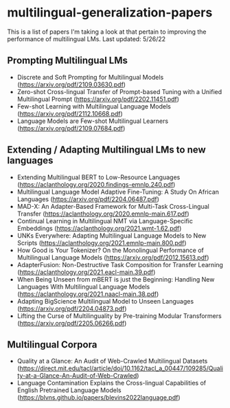 # multilingual-generalization-papers
This is a list of papers I'm taking a look at that pertain to improving the performance of multilingual LMs. Last updated: 5/26/22


## Prompting Multilingual LMs

- Discrete and Soft Prompting for Multilingual Models (https://arxiv.org/pdf/2109.03630.pdf)
- Zero-shot Cross-lingual Transfer of Prompt-based Tuning
with a Unified Multilingual Prompt (https://arxiv.org/pdf/2202.11451.pdf)
- Few-shot Learning with Multilingual Language Models (https://arxiv.org/pdf/2112.10668.pdf)
- Language Models are Few-shot Multilingual Learners (https://arxiv.org/pdf/2109.07684.pdf)


## Extending / Adapting Multilingual LMs to new languages

- Extending Multilingual BERT to Low-Resource Languages (https://aclanthology.org/2020.findings-emnlp.240.pdf)
- Multilingual Language Model Adaptive Fine-Tuning: A Study On African Languages (https://arxiv.org/pdf/2204.06487.pdf)
- MAD-X: An Adapter-Based Framework for
Multi-Task Cross-Lingual Transfer (https://aclanthology.org/2020.emnlp-main.617.pdf)
- Continual Learning in Multilingual NMT via Language-Specific
Embeddings (https://aclanthology.org/2021.wmt-1.62.pdf)
- UNKs Everywhere:
Adapting Multilingual Language Models to New Scripts (https://aclanthology.org/2021.emnlp-main.800.pdf)
- How Good is Your Tokenizer? On the Monolingual Performance of Multilingual Language Models (https://arxiv.org/pdf/2012.15613.pdf)
- AdapterFusion:
Non-Destructive Task Composition for Transfer Learning (https://aclanthology.org/2021.eacl-main.39.pdf)
- When Being Unseen from mBERT is just the Beginning:
Handling New Languages With Multilingual Language Models (https://aclanthology.org/2021.naacl-main.38.pdf)
- Adapting BigScience Multilingual Model to Unseen Languages (https://arxiv.org/pdf/2204.04873.pdf)
- Lifting the Curse of Multilinguality by Pre-training Modular Transformers (https://arxiv.org/pdf/2205.06266.pdf)


## Multilingual Corpora
- Quality at a Glance: An Audit of Web-Crawled Multilingual Datasets (https://direct.mit.edu/tacl/article/doi/10.1162/tacl_a_00447/109285/Quality-at-a-Glance-An-Audit-of-Web-Crawled)
- Language Contamination Explains the Cross-lingual Capabilities of English Pretrained Language Models (https://blvns.github.io/papers/blevins2022language.pdf)

